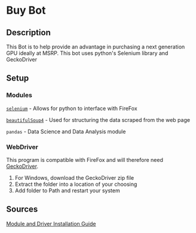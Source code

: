 # Buy Bot

## Description

This Bot is to help provide an advantage in purchasing a next generation GPU ideally at MSRP. This bot uses python's
Selenium library and GeckoDriver

## Setup

### Modules

[`selenium`](https://www.selenium.dev/) - Allows for python to interface with FireFox

[`beautifulSoup4`](https://www.crummy.com/software/BeautifulSoup/) - Used for structuring the data scraped from the web
page

`pandas` - Data Science and Data Analysis module

### WebDriver

This program is compatible with FireFox and will therefore
need [GeckoDriver](https://github.com/mozilla/geckodriver/releases).

1. For Windows, download the GeckoDriver zip file
2. Extract the folder into a location of your choosing
3. Add folder to Path and restart your system

## Sources

[Module and Driver Installation Guide](https://www.geeksforgeeks.org/how-to-install-selenium-in-python/)


